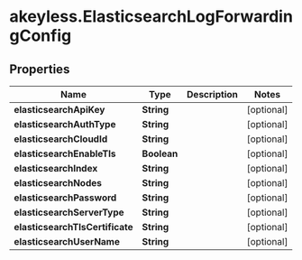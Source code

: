 # akeyless.ElasticsearchLogForwardingConfig

## Properties

Name | Type | Description | Notes
------------ | ------------- | ------------- | -------------
**elasticsearchApiKey** | **String** |  | [optional] 
**elasticsearchAuthType** | **String** |  | [optional] 
**elasticsearchCloudId** | **String** |  | [optional] 
**elasticsearchEnableTls** | **Boolean** |  | [optional] 
**elasticsearchIndex** | **String** |  | [optional] 
**elasticsearchNodes** | **String** |  | [optional] 
**elasticsearchPassword** | **String** |  | [optional] 
**elasticsearchServerType** | **String** |  | [optional] 
**elasticsearchTlsCertificate** | **String** |  | [optional] 
**elasticsearchUserName** | **String** |  | [optional] 


